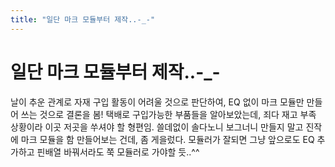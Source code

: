 ```yaml
---
title: "일단 마크 모듈부터 제작..-_-"
---
```

# 일단 마크 모듈부터 제작..-_-

날이 추운 관계로 자재 구입 활동이 어려울 것으로 판단하여, EQ 없이 마크 모듈만 만들어 쓰는 것으로 결론을 봄!
택배로 구입가능한 부품들을 알아보았는데, 죄다 재고 부족 상황이라 이곳 저곳을 쑤셔야 할 형편임.
쓸데없이 솔다노니 보그너니 만들지 말고 진작에 마크 모듈을 함 만들어보는 건데, 좀 게을렀다.
모듈러가 잘되면 그냥 앞으로도 EQ 추가하고 핀배열 바꿔서라도 쭉 모듈러로 가야할 듯..^^

